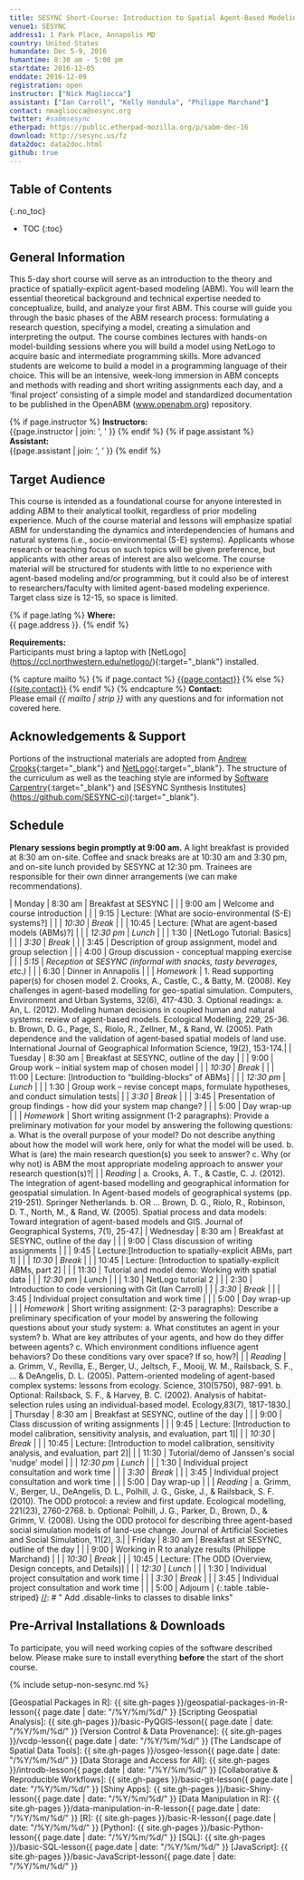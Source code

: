 ```yaml
---
title: SESYNC Short-Course: Introduction to Spatial Agent-Based Modeling
venue1: SESYNC
address1: 1 Park Place, Annapolis MD
country: United-States
humandate: Dec 5-9, 2016
humantime: 8:30 am - 5:00 pm
startdate: 2016-12-05
enddate: 2016-12-09
registration: open
instructor: ["Nick Magliocca"]
assistant: ["Ian Carroll", "Kelly Hondula", "Philippe Marchand"]
contact: nmagliocca@sesync.org
twitter: #sabmsesync
etherpad: https://public.etherpad-mozilla.org/p/sabm-dec-16
download: http://sesync.us/fz
data2doc: data2doc.html
github: true
---
```


[//]: # " Edit the values in the parameter block above to be appropriate for your bootcamp. "
[//]: # " Please use three-letter month names for the 'humandate' field. "

## Table of Contents
{:.no_toc}

* TOC
{:toc}

## General Information

This 5-day short course will serve as an introduction to the theory and practice of spatially-explicit agent-based modeling (ABM). You will learn the essential theoretical background and technical expertise needed to conceptualize, build, and analyze your first ABM. This course will guide you through the basic phases of the ABM research process: formulating a research question, specifying a model, creating a simulation and interpreting the output. The course combines lectures with hands-on model-building sessions where you will build a model using NetLogo to acquire basic and intermediate programming skills. More advanced students are welcome to build a model in a programming language of their choice. This will be an intensive, week-long immersion in ABM concepts and methods with reading and short writing assignments each day, and a ‘final project’ consisting of a simple model and standardized documentation to be published in the OpenABM (www.openabm.org) repository.

[//]: # " This block displays the instructors' names if they are available. "

{% if page.instructor %}
  **Instructors:**  
  {{page.instructor | join: ', ' }}
{% endif %}
{% if page.assistant %}
  **Assistant:**  
  {{page.assistant | join: ', ' }}
{% endif %}

[//]: # " Modify this block to reflect the target audience for your bootcamp. "
[//]: # " In particular, if it is only open to people from a particular institution, "
[//]: # " or if specialized prerequisite knowledge is required, please mention that. "

## Target Audience

This course is intended as a foundational course for anyone interested in adding ABM to their analytical toolkit, regardless of prior modeling experience. Much of the course material and lessons will emphasize spatial ABM for understanding the dynamics and interdependencies of humans and natural systems (i.e., socio-environmental (S-E) systems). Applicants whose research or teaching focus on such topics will be given preference, but applicants with other areas of interest are also welcome. The course material will be structured for students with little to no experience with agent-based modeling and/or programming, but it could also be of interest to researchers/faculty with limited agent-based modeling experience. Target class size is 12-15, so space is limited. 

[//]: # " This block displays the address and links to a map showing directions. "
{% if page.latlng %}
  **Where:**  
  {{ page.address }}.
{% endif %}

[//]: # " Modify the block below if there are any special requirements. "

**Requirements:**  
Participants must bring a laptop with [NetLogo] (https://ccl.northwestern.edu/netlogo/){:target="_blank"} installed.

[//]: # " The following block automatically inserts a contact email address if one has been specified for the page. "
[//]: # " If one hasn't, this block inserts the generic contact address for Software Carpentry. "

{% capture mailto %}
  {% if page.contact %}
    <a href='mailto:{{page.contact}}'>{{page.contact}}</a>
  {% else %}
    <a href='mailto:{{site.contact}}'>{{site.contact}}</a>
  {% endif %}
{% endcapture %}
**Contact:**  
Please email *{{ mailto | strip }}* with any questions and for information not covered here.

## Acknowledgements & Support
Portions of the instructional materials are adopted from [Andrew Crooks](http://www.gisagents.org/){:target="_blank"} and [NetLogo](https://ccl.northwestern.edu/netlogo/){:target="_blank"}.
The structure of the curriculum as well as the teaching style are informed by [Software Carpentry](http://software-carpentry.org){:target="_blank"} and [SESYNC Synthesis Institutes] (https://github.com/SESYNC-ci){:target="_blank"}.


[//]: # " Edit this block to show the syllabus and schedule for your bootcamp. "

## Schedule

**Plenary sessions begin promptly at 9:00 am.** A light breakfast is provided at 8:30 am on-site. Coffee and snack breaks are at 10:30 am and 3:30 pm, and on-site lunch provided by SESYNC at 12:30 pm. Trainees are responsible for their own dinner arrangements (we can make recommendations).

| Monday    | 8:30 am	 | Breakfast at SESYNC													|
|           | 9:00 am    | Welcome and course introduction                                      |
|           | 9:15       | Lecture: [What are socio-environmental (S-E) systems?]               |
|           | *10:30*    | *Break*                                                              |
|           | 10:45      | Lecture: [What are agent-based models (ABMs)?]                       |
|           | *12:30 pm* | *Lunch*                                                              |
|           | 1:30       | [NetLogo Tutorial: Basics]				                            |
|           | *3:30*     | *Break*                                                              |
|           | 3:45       | Description of group assignment, model and group selection           |
|			| 4:00		 | Group discussion - conceptual mapping exercise						|
|           | *5:15*     | *Reception at SESYNC (informal with snacks, tasty beverages, etc.)*  |
|           | 6:30       | Dinner in Annapolis												    |
|			| *Homework* | 1. Read supporting paper(s) for chosen model	
						   2. Crooks, A., Castle, C., & Batty, M. (2008). Key challenges in agent-based modelling for geo-spatial simulation. Computers, Environment and Urban Systems, 32(6), 417-430.
						   3. Optional readings:
							a.	An, L. (2012). Modeling human decisions in coupled human and natural systems: review of agent-based models. Ecological Modelling, 229, 25-36.
							b.	Brown, D. G., Page, S., Riolo, R., Zellner, M., & Rand, W. (2005). Path dependence and the validation of agent‐based spatial models of land use. International Journal of Geographical Information Science, 19(2), 153-174.|
| Tuesday   | 8:30 am	 | Breakfast at SESYNC, outline of the day								|
|           | 9:00       | Group work – initial system map of chosen model                      |
|           | *10:30*    | *Break*                                                              |
|           | 11:00      | Lecture: [Introduction to “building-blocks” of ABMs]        |
|           | *12:30 pm* | *Lunch*                                                              |
|           | 1:30       | Group work – revise concept maps, formulate hypotheses, and conduct simulation tests|
|           | *3:30*     | *Break*                                                              |
|           | 3:45       | Presentation of group findings - how did your system map change?     |
|			| 5:00		 | Day wrap-up															|
|			| *Homework* | Short writing assignment (1-2 paragraphs): Provide a preliminary motivation for your model by answering the following questions:
a.	What is the overall purpose of your model? Do not describe anything about how the model will work here, only for what the model will be used.
b.	What is (are) the main research question(s) you seek to answer?
c.	Why (or why not) is ABM the most appropriate modeling approach to answer your research question(s)?|
|			| *Reading*  | a.	Crooks, A. T., & Castle, C. J. (2012). The integration of agent-based modelling and geographical information for geospatial simulation. In Agent-based models of geographical systems (pp. 219-251). Springer Netherlands.
b.	OR … Brown, D. G., Riolo, R., Robinson, D. T., North, M., & Rand, W. (2005). Spatial process and data models: Toward integration of agent-based models and GIS. Journal of Geographical Systems, 7(1), 25-47.|
| Wednesday | 8:30 am	 | Breakfast at SESYNC, outline of the day								|
|           | 9:00       | Class discussion of writing assignments		                        |
|			| 9:45		 | Lecture:[Introduction to spatially-explicit ABMs, part 1]			|
|           | *10:30*    | *Break*                                                              |
|           | 10:45      | Lecture: [Introduction to spatially-explicit ABMs, part 2]        	|
|			| 11:30		 | Tutorial and model demo: Working with spatial data					|
|           | *12:30 pm* | *Lunch*                                                              |
|           | 1:30       | NetLogo tutorial 2													|
|			| 2:30		 | Introduction to code versioning with Git (Ian Carroll)				|
|           | *3:30*     | *Break*                                                              |
|           | 3:45       | Individual project consultation and work time				        |
|			| 5:00		 | Day wrap-up															|
|			| *Homework* | Short writing assignment: (2-3 paragraphs): Describe a preliminary specification of your model by answering the following questions about your study system:
a.	What constitutes an agent in your system?
b.	What are key attributes of your agents, and how do they differ between agents?
c.	Which environment conditions influence agent behaviors? Do these conditions vary over space? If so, how?|
|			| *Reading*  | a.	Grimm, V., Revilla, E., Berger, U., Jeltsch, F., Mooij, W. M., Railsback, S. F., ... & DeAngelis, D. L. (2005). Pattern-oriented modeling of agent-based complex systems: lessons from ecology. Science, 310(5750), 987-991.
b.	Optional: Railsback, S. F., & Harvey, B. C. (2002). Analysis of habitat-selection rules using an individual-based model. Ecology,83(7), 1817-1830.|
| Thursday  | 8:30 am	 | Breakfast at SESYNC, outline of the day								|
|			| 9:00       | Class discussion of writing assignments                              |
|			| 9:45		 | Lecture: [Introduction to model calibration, sensitivity analysis, and evaluation, part 1]|
|           | *10:30*    | *Break*                                                              |
|           | 10:45      | Lecture: [Introduction to model calibration, sensitivity analysis, and evaluation, part 2]|
|			| 11:30      | Tutorial/demo of Janssen's social 'nudge' model						|
|           | *12:30 pm* | *Lunch*                                                              |
|           | 1:30       | Individual project consultation and work time                        |
|           | *3:30*     | *Break*                                                              |
|           | 3:45       | Individual project consultation and work time                        |
|			| 5:00		 | Day wrap-up															|
|			| *Reading*  | a.	Grimm, V., Berger, U., DeAngelis, D. L., Polhill, J. G., Giske, J., & Railsback, S. F. (2010). The ODD protocol: a review and first update. Ecological modelling, 221(23), 2760-2768.
b.	Optional: Polhill, J. G., Parker, D., Brown, D., & Grimm, V. (2008). Using the ODD protocol for describing three agent-based social simulation models of land-use change. Journal of Artificial Societies and Social Simulation, 11(2), 3.|
| Friday    | 8:30 am	 | Breakfast at SESYNC, outline of the day								|
|			| 9:00       | Working in R to analyze results (Philippe Marchand)			        |
|           | *10:30*    | *Break*                                                              |
|			| 10:45      | Lecture: [The ODD (Overview, Design concepts, and Details)]           |
|           | *12:30*    | *Lunch*                                                              |
|           | 1:30       | Individual project consultation and work time                        |
|           | *3:30*     | *Break*                                                              |
|           | 3:45       | Individual project consultation and work time                        |
|			| 5:00 		 | Adjourn																|
{:.table .table-striped}
[//]: # " Add .disable-links to classes to disable links"

## Pre-Arrival Installations & Downloads

To participate, you will need working copies of the software described below.
Please make sure to install everything **before** the start of the short course.

[//]: # " Choose or create setup instructions in _includes to reflect your bootcamp. "

{% include setup-non-sesync.md %}

[//]: # " Hyperlinks "

[Geospatial Packages in R]: {{ site.gh-pages }}/geospatial-packages-in-R-lesson{{ page.date | date: "/%Y/%m/%d/" }}
[Scripting Geospatial Analysis]: {{ site.gh-pages }}/basic-PyQGIS-lesson{{ page.date | date: "/%Y/%m/%d/" }}
[Version Control & Data Provenance]: {{ site.gh-pages }}/vcdp-lesson{{ page.date | date: "/%Y/%m/%d/" }}
[The Landscape of Spatial Data Tools]: {{ site.gh-pages }}/osgeo-lesson{{ page.date | date: "/%Y/%m/%d/" }}
[Data Storage and Access for All]: {{ site.gh-pages }}/introdb-lesson{{ page.date | date: "/%Y/%m/%d/" }}
[Collaborative & Reproducible Workflows]: {{ site.gh-pages }}/basic-git-lesson{{ page.date | date: "/%Y/%m/%d/" }}
[Shiny Apps]: {{ site.gh-pages }}/basic-Shiny-lesson{{ page.date | date: "/%Y/%m/%d/" }}
[Data Manipulation in R]: {{ site.gh-pages }}/data-manipulation-in-R-lesson{{ page.date | date: "/%Y/%m/%d/" }}
[R]: {{ site.gh-pages }}/basic-R-lesson{{ page.date | date: "/%Y/%m/%d/" }}
[Python]: {{ site.gh-pages }}/basic-Python-lesson{{ page.date | date: "/%Y/%m/%d/" }}
[SQL]: {{ site.gh-pages }}/basic-SQL-lesson{{ page.date | date: "/%Y/%m/%d/" }}
[JavaScript]: {{ site.gh-pages }}/basic-JavaScript-lesson{{ page.date | date: "/%Y/%m/%d/" }}
